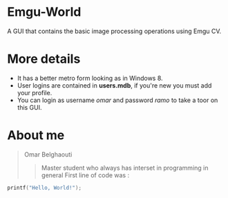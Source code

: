 # Emgu-World
A GUI that contains the basic image processing operations using Emgu CV.

# More details
- It has a better metro form looking as in Windows 8.
- User logins are contained in **users.mdb**, if you're new you must add your profile.
- You can login as username *omar* and password *ramo* to take a toor on this GUI.

# About me
> Omar Belghaouti
>> Master student who always has interset in programming in general
>> First line of code was :
``` c
printf("Hello, World!");
```

